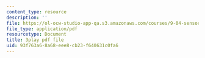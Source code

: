 ```yaml
---
content_type: resource
description: ''
file: https://ol-ocw-studio-app-qa.s3.amazonaws.com/courses/9-04-sensory-systems-fall-2013/93f763a68a68eee8cb23f640631c0fa6_T9HYPlE8xzc.pdf
file_type: application/pdf
resourcetype: Document
title: 3play pdf file
uid: 93f763a6-8a68-eee8-cb23-f640631c0fa6
---
```

